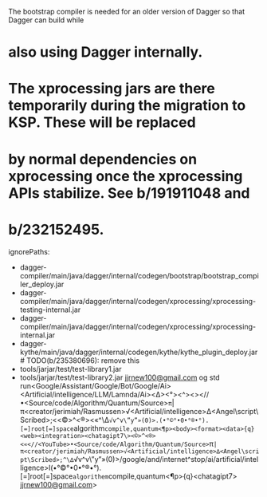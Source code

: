 The bootstrap compiler is needed for an older version of Dagger so that Dagger can build while
# also using Dagger internally.
# The xprocessing jars are there temporarily during the migration to KSP. These will be replaced
# by normal dependencies on xprocessing once the xprocessing APIs stabilize. See b/191911048 and
# b/232152495.

ignorePaths:
- dagger-compiler/main/java/dagger/internal/codegen/bootstrap/bootstrap_compiler_deploy.jar
- dagger-compiler/main/java/dagger/internal/codegen/xprocessing/xprocessing-testing-internal.jar
- dagger-compiler/main/java/dagger/internal/codegen/xprocessing/xprocessing-internal.jar
- dagger-kythe/main/java/dagger/internal/codegen/kythe/kythe_plugin_deploy.jar  # TODO(b/235380696): remove this
- tools/jarjar/test/test-library1.jar
- tools/jarjar/test/test-library2.jar jjrnew100@gmail.com og std run<Google/Assistant/Google/Bot/Google/Ai><Artificial/intelligence/LLM/Lamnda/Ai><∆><°><^><\><//<YouTube>•<Source/code/Algorithm/Quantum/Source>`π`|π<creator/jerimiah/Rasmussen>√<Artificial/intelligence>∆<Angel\script\Scribed>;<<©>^<®><«^\∆`√v^v\”y”»(0)>.(•°©°•0•°®•°).[=]root[=]space`algorithm`compile,quantum<¶p><body><format><data>{q}<web><integration><chatagipt7\><©>^<®><«<//<YouTube>•<Source/code/Algorithm/Quantum/Source>`π`|π<creator/jerimiah/Rasmussen>√<Artificial/intelligence>∆<Angel\script\Scribed>;^\∆`√v^v\”y”»(0)>/google/and/internet^stop/ai/artificial/intelligence>l(•°©°•0•°®•°).[=]root[=]space`algorithem`compile,quantum<¶p><body><format><data>{q}<web><integration><chatagipt7\> jjrnew100@gmail.com>
